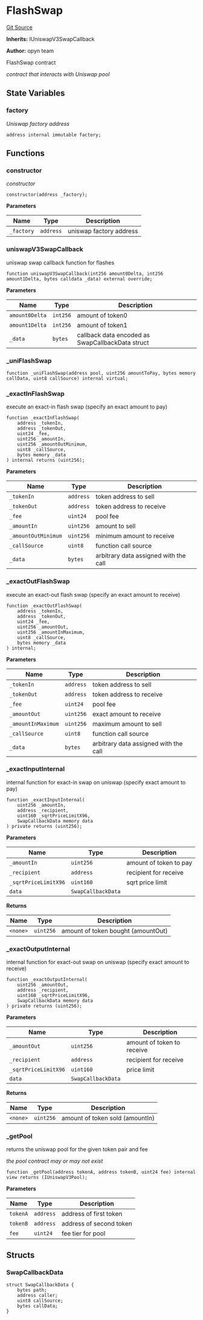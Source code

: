 # FlashSwap
[Git Source](https://github.com/opynfinance/squeeth-monorepo/blob/d9f476e77fa42301e16041672bb68b167162f81f/src/FlashSwap.sol)

**Inherits:**
IUniswapV3SwapCallback

**Author:**
opyn team

FlashSwap contract

*contract that interacts with Uniswap pool*


## State Variables
### factory
*Uniswap factory address*


```solidity
address internal immutable factory;
```


## Functions
### constructor

*constructor*


```solidity
constructor(address _factory);
```
**Parameters**

|Name|Type|Description|
|----|----|-----------|
|`_factory`|`address`|uniswap factory address|


### uniswapV3SwapCallback

uniswap swap callback function for flashes


```solidity
function uniswapV3SwapCallback(int256 amount0Delta, int256 amount1Delta, bytes calldata _data) external override;
```
**Parameters**

|Name|Type|Description|
|----|----|-----------|
|`amount0Delta`|`int256`|amount of token0|
|`amount1Delta`|`int256`|amount of token1|
|`_data`|`bytes`|callback data encoded as SwapCallbackData struct|


### _uniFlashSwap


```solidity
function _uniFlashSwap(address pool, uint256 amountToPay, bytes memory callData, uint8 callSource) internal virtual;
```

### _exactInFlashSwap

execute an exact-in flash swap (specify an exact amount to pay)


```solidity
function _exactInFlashSwap(
    address _tokenIn,
    address _tokenOut,
    uint24 _fee,
    uint256 _amountIn,
    uint256 _amountOutMinimum,
    uint8 _callSource,
    bytes memory _data
) internal returns (uint256);
```
**Parameters**

|Name|Type|Description|
|----|----|-----------|
|`_tokenIn`|`address`|token address to sell|
|`_tokenOut`|`address`|token address to receive|
|`_fee`|`uint24`|pool fee|
|`_amountIn`|`uint256`|amount to sell|
|`_amountOutMinimum`|`uint256`|minimum amount to receive|
|`_callSource`|`uint8`|function call source|
|`_data`|`bytes`|arbitrary data assigned with the call|


### _exactOutFlashSwap

execute an exact-out flash swap (specify an exact amount to receive)


```solidity
function _exactOutFlashSwap(
    address _tokenIn,
    address _tokenOut,
    uint24 _fee,
    uint256 _amountOut,
    uint256 _amountInMaximum,
    uint8 _callSource,
    bytes memory _data
) internal;
```
**Parameters**

|Name|Type|Description|
|----|----|-----------|
|`_tokenIn`|`address`|token address to sell|
|`_tokenOut`|`address`|token address to receive|
|`_fee`|`uint24`|pool fee|
|`_amountOut`|`uint256`|exact amount to receive|
|`_amountInMaximum`|`uint256`|maximum amount to sell|
|`_callSource`|`uint8`|function call source|
|`_data`|`bytes`|arbitrary data assigned with the call|


### _exactInputInternal

internal function for exact-in swap on uniswap (specify exact amount to pay)


```solidity
function _exactInputInternal(
    uint256 _amountIn,
    address _recipient,
    uint160 _sqrtPriceLimitX96,
    SwapCallbackData memory data
) private returns (uint256);
```
**Parameters**

|Name|Type|Description|
|----|----|-----------|
|`_amountIn`|`uint256`|amount of token to pay|
|`_recipient`|`address`|recipient for receive|
|`_sqrtPriceLimitX96`|`uint160`|sqrt price limit|
|`data`|`SwapCallbackData`||

**Returns**

|Name|Type|Description|
|----|----|-----------|
|`<none>`|`uint256`|amount of token bought (amountOut)|


### _exactOutputInternal

internal function for exact-out swap on uniswap (specify exact amount to receive)


```solidity
function _exactOutputInternal(
    uint256 _amountOut,
    address _recipient,
    uint160 _sqrtPriceLimitX96,
    SwapCallbackData memory data
) private returns (uint256);
```
**Parameters**

|Name|Type|Description|
|----|----|-----------|
|`_amountOut`|`uint256`|amount of token to receive|
|`_recipient`|`address`|recipient for receive|
|`_sqrtPriceLimitX96`|`uint160`|price limit|
|`data`|`SwapCallbackData`||

**Returns**

|Name|Type|Description|
|----|----|-----------|
|`<none>`|`uint256`|amount of token sold (amountIn)|


### _getPool

returns the uniswap pool for the given token pair and fee

*the pool contract may or may not exist*


```solidity
function _getPool(address tokenA, address tokenB, uint24 fee) internal view returns (IUniswapV3Pool);
```
**Parameters**

|Name|Type|Description|
|----|----|-----------|
|`tokenA`|`address`|address of first token|
|`tokenB`|`address`|address of second token|
|`fee`|`uint24`|fee tier for pool|


## Structs
### SwapCallbackData

```solidity
struct SwapCallbackData {
    bytes path;
    address caller;
    uint8 callSource;
    bytes callData;
}
```

